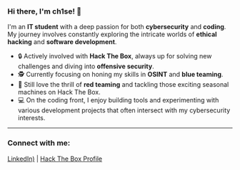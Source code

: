 ### Hi there, I'm ch1se! 👋

I'm an **IT student** with a deep passion for both **cybersecurity** and **coding**. My journey involves constantly exploring the intricate worlds of **ethical hacking** and **software development**.

- 🔒 Actively involved with **Hack The Box**, always up for solving new challenges and diving into **offensive security**.
- 🕵️ Currently focusing on honing my skills in **OSINT** and **blue teaming**.
- 🚀 Still love the thrill of **red teaming** and tackling those exciting seasonal machines on Hack The Box.
- 💻 On the coding front, I enjoy building tools and experimenting with various development projects that often intersect with my cybersecurity interests.

---

### Connect with me:
[LinkedIn)](https://www.linkedin.com/in/miko-pineda/) | [Hack The Box Profile](https://app.hackthebox.com/profile/2016865)
